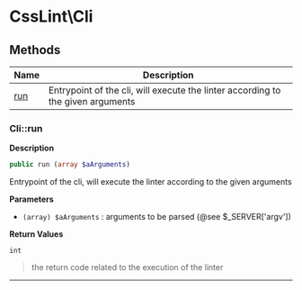# CssLint\Cli  







## Methods

| Name | Description |
|------|-------------|
|[run](#clirun)|Entrypoint of the cli, will execute the linter according to the given arguments|




### Cli::run  

**Description**

```php
public run (array $aArguments)
```

Entrypoint of the cli, will execute the linter according to the given arguments 

 

**Parameters**

* `(array) $aArguments`
: arguments to be parsed (@see $_SERVER['argv'])  

**Return Values**

`int`

> the return code related to the execution of the linter


<hr />

